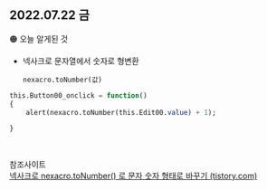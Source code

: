 
## 2022.07.22 금

🟠 오늘 알게된 것

- 넥사크로 문자열에서 숫자로 형변환

  `nexacro.toNumber(값)`


```sql
this.Button00_onclick = function()
{
	alert(nexacro.toNumber(this.Edit00.value) + 1);

}
```
<br>

참조사이트  
[넥사크로 nexacro.toNumber() 로 문자 숫자 형태로 바꾸기 (tistory.com)](https://flatsun.tistory.com/493)
